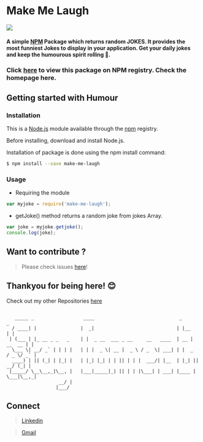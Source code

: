 # Make Me Laugh  
<a href=https://github.com/poojarathore30/make-me-laugh>
   <img src=https://img.shields.io/npm/dw/make-me-laugh>
</a>

#### A simple [NPM](https://www.npmjs.com/package/make-me-laugh) Package which returns random **JOKES**. It provides the most funniest Jokes to display in your application. Get your daily jokes and keep the humourous spirit rolling 🤣.

### Click [here](https://www.npmjs.com/package/make-me-laugh) to view this package on NPM registry. Check the homepage here.

## Getting started with Humour
### Installation
This is a [Node.js](https://nodejs.org/en/) module available through the [npm](https://www.npmjs.com/package/make-me-laugh) registry.

Before installing, download and install Node.js.

Installation of package is done using the npm install command:
```bash
$ npm install --save make-me-laugh
```
### Usage
* Requiring the module 

```javascript
var myjoke = require('make-me-laugh');
```
* getJoke() method returns a random joke from jokes Array.

 ```javascript
var joke = myjoke.getjoke();
console.log(joke);
```

## Want to contribute ?

> Please check issues [here](https://github.com/poojarathore30/make-me-laugh/issues)!

## Thankyou for being here! 😊

Check out my other Repositories [here](https://github.com/poojarathore30)

```

   _____ _                  ____                               _               _ 
  / ____| |                |  _|                              | |__           | |
 | (___ | |_ __ _ _   _    | |  _ __  ___ _ __     __   ____  | __ |   __  __ | |
  \___ \| __/ _` | | | |   | | |  _ \| __ |  _ \ / _  \| ___| | |  _  / _ \/ _` |
  ____) | || (_| | |_| |   | |_| |_| | | || | | |  ___/| |__  | |_| ||  __/ (_| | 
 |_____/ \__\__,_|\__, |   |___|_____|_| || | | |\___| | ___| |____ | \___|\__,_|
                   __/ |                                      
                  |___/                                       

```
## Connect 
> [Linkedin](https://www.linkedin.com/in/pooja-rathore-91990a16a/)

> [Gmail](poojarathore.nks@gmail.com)


